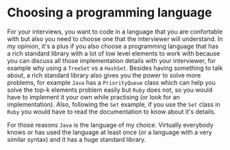 # Choosing a programming language

For your interviews, you want to code in a language that you are confortable with but also you need to choose one that the interviewer will understand. In my opinion, it's a plus if you also choose a programming language that has a rich standard library with a lot of low level elements to work with because you can discuss all those implementation details with your interviewer, for example why using a `TreeSet` vs a `HashSet`. Besides having something to talk about, a rich standard library also gives you the power to solve more problems, for example `Java` has a `PriorityQueue` class which can help you solve the top-k elements problem easily but `Ruby` does not, so you would have to implement it your own while practising (or look for an implementation). Also, following the `Set` example, if you use the `Set` class in `Ruby` you would have to read the documentation to know about it's details.

For those reasons `Java` is the language of my choice. Virtually everybody knows or has used the language at least once (or a language with a very similar syntax) and it has a huge standard library.
